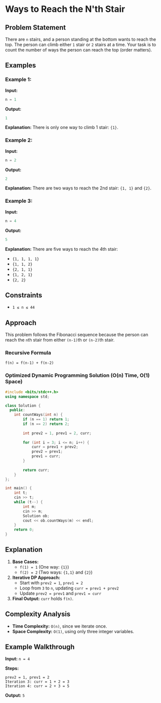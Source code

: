 # Ways to Reach the N'th Stair

## Problem Statement
There are `n` stairs, and a person standing at the bottom wants to reach the top. The person can climb either `1` stair or `2` stairs at a time. Your task is to count the number of ways the person can reach the top (order matters).

## Examples
### Example 1:
**Input:**
```cpp
n = 1
```
**Output:**
```cpp
1
```
**Explanation:** There is only one way to climb 1 stair: `{1}`.

### Example 2:
**Input:**
```cpp
n = 2
```
**Output:**
```cpp
2
```
**Explanation:** There are two ways to reach the 2nd stair: `{1, 1}` and `{2}`.

### Example 3:
**Input:**
```cpp
n = 4
```
**Output:**
```cpp
5
```
**Explanation:** There are five ways to reach the 4th stair:
- `{1, 1, 1, 1}`
- `{1, 1, 2}`
- `{2, 1, 1}`
- `{1, 2, 1}`
- `{2, 2}`

## Constraints
- `1 ≤ n ≤ 44`

## Approach
This problem follows the Fibonacci sequence because the person can reach the `n`th stair from either `(n-1)`th or `(n-2)`th stair.

### Recursive Formula
```
f(n) = f(n-1) + f(n-2)
```

### Optimized Dynamic Programming Solution (O(n) Time, O(1) Space)
```cpp
#include <bits/stdc++.h>
using namespace std;

class Solution {
  public:
    int countWays(int n) {
        if (n == 1) return 1;
        if (n == 2) return 2;
        
        int prev2 = 1, prev1 = 2, curr;
        
        for (int i = 3; i <= n; i++) {
            curr = prev1 + prev2;
            prev2 = prev1;
            prev1 = curr;
        }
        
        return curr;
    }
};

int main() {
    int t;
    cin >> t;
    while (t--) {
        int m;
        cin >> m;
        Solution ob;
        cout << ob.countWays(m) << endl;
    }
    return 0;
}
```

## Explanation
1. **Base Cases:**
   - `f(1) = 1` (One way: `{1}`)
   - `f(2) = 2` (Two ways: `{1,1}` and `{2}`)
2. **Iterative DP Approach:**
   - Start with `prev2 = 1`, `prev1 = 2`
   - Loop from `3` to `n`, updating `curr = prev1 + prev2`
   - Update `prev2 = prev1` and `prev1 = curr`
3. **Final Output:** `curr` holds `f(n)`.

## Complexity Analysis
- **Time Complexity:** `O(n)`, since we iterate once.
- **Space Complexity:** `O(1)`, using only three integer variables.

## Example Walkthrough
**Input:** `n = 4`

**Steps:**
```
prev2 = 1, prev1 = 2
Iteration 3: curr = 1 + 2 = 3
Iteration 4: curr = 2 + 3 = 5
```

**Output:** `5`

